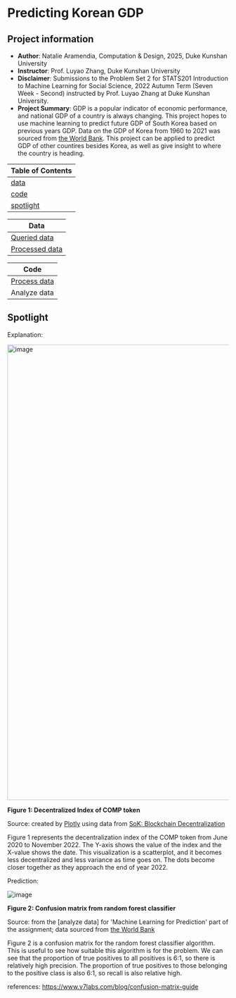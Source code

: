 # Predicting Korean GDP
## Project information
- **Author**: Natalie Aramendia, Computation & Design, 2025, Duke Kunshan University
- **Instructor**: Prof. Luyao Zhang, Duke Kunshan University
- **Disclaimer**: Submissions to the Problem Set 2 for STATS201 Introduction to Machine Learning for Social Science, 2022 Autumn Term (Seven Week - Second) instructed by Prof. Luyao Zhang at Duke Kunshan University.
- **Project Summary**: GDP is a popular indicator of economic performance, and national GDP of a country is always changing. This project hopes to use machine learning to predict future GDP of South Korea based on previous years GDP. Data on the GDP of Korea from 1960 to 2021 was sourced from [the World Bank](https://data.worldbank.org/indicator/NY.GDP.MKTP.CD). This project can be applied to predict GDP of other countires besides Korea, as well as give insight to where the country is heading. 


| Table of Contents|
| -----------------|
| [data](https://github.com/Rising-Stars-by-Sunshine/Poblem-Set-2/tree/main/data) |
| [code](https://github.com/Rising-Stars-by-Sunshine/Poblem-Set-2/tree/main/code)|
| [spotlight](https://github.com/Rising-Stars-by-Sunshine/Poblem-Set-2/tree/main/spotlight) |


| Data |
|------|
| [Queried data](https://github.com/Rising-Stars-by-Sunshine/Poblem-Set-2/tree/main/data/Queried_Data) |
| [Processed data](https://github.com/Rising-Stars-by-Sunshine/Poblem-Set-2/tree/main/data/Processed_Data) |

| Code |
|------|
| [Process data](https://github.com/Rising-Stars-by-Sunshine/Poblem-Set-2/blob/main/code/Natalie_Process.ipynb) |
| Analyze data |


## Spotlight

Explanation:

<img width="1034" alt="image" src="https://user-images.githubusercontent.com/89420894/203839806-acb2b731-b3ea-4ecd-8c66-b044f25da923.png">

**Figure 1: Decentralized Index of COMP token**

Source: created by [Plotly](https://plotly.com/python/line-and-scatter/) using data from [SoK: Blockchain Decentralization](https://arxiv.org/abs/2205.04256)

Figure 1 represents the decentralization index of the COMP token from June 2020 to November 2022. The Y-axis shows the value of the index and the X-value shows the date. This visualization is a scatterplot, and it becomes less decentralized and less variance as time goes on. The dots become closer together as they approach the end of year 2022.

Prediction:

![image](https://user-images.githubusercontent.com/89420894/205463828-89e93f51-659b-4904-ac4e-a232df95eea6.png)

**Figure 2: Confusion matrix from random forest classifier**

Source: from the [analyze data] for 'Machine Learning for Prediction' part of the assignment; data sourced from [the World Bank](https://data.worldbank.org/indicator/NY.GDP.MKTP.CD)

Figure 2 is a confusion matrix for the random forest classifier algorithm. This is useful to see how suitable this algorithm is for the problem. We can see that the proportion of true positives to all positives is 6:1, so there is relatively high precision. The proportion of true positives to those belonging to the positive class is also 6:1, so recall is also relative high. 

references: https://www.v7labs.com/blog/confusion-matrix-guide


